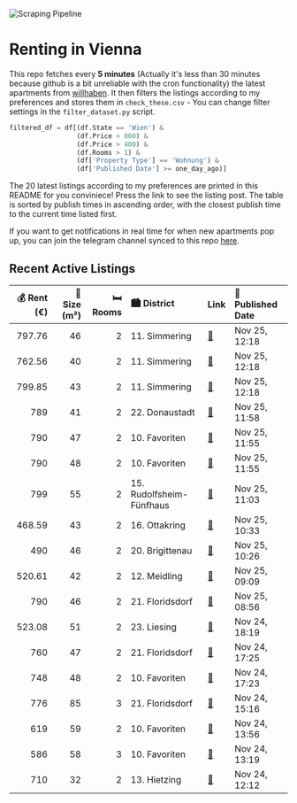 ![Scraping Pipeline](https://github.com/AthomsG/renting-in-vienna/actions/workflows/run_pipeline.yml/badge.svg)


# Renting in Vienna

This repo fetches every **5 minutes** (Actually it's less than 30 minutes because github is a bit unreliable with the cron functionality) the latest apartments from [willhaben](https://www.willhaben.at/).
It then filters the listings according to my preferences and stores them in `check_these.csv` - You can change filter settings in the `filter_dataset.py` script.

```python
filtered_df = df[(df.State == 'Wien') & 
                 (df.Price < 800) &
                 (df.Price > 400) &
                 (df.Rooms > 1) &
                 (df['Property Type'] == 'Wohnung') &
                 (df['Published Date'] >= one_day_ago)]
```

The 20 latest listings according to my preferences are printed in this README for you conviniece! Press the link to see the listing post.
The table is sorted by publish times in ascending order, with the closest publish time to the current time listed first.

If you want to get notifications in real time for when new apartments pop up, you can join the telegram channel synced to this repo [here](https://t.me/+1HPAYOf5BSsyNTlk).

## Recent Active Listings

|   💰 Rent (€) |   📏 Size (m²) |   🛏️ Rooms | 🏙️ District              | Link                                                                                                                                                                                                                                            | 📅 Published Date   |
|-------------:|--------------:|-----------:|:-------------------------|:------------------------------------------------------------------------------------------------------------------------------------------------------------------------------------------------------------------------------------------------|:-------------------|
|       797.76 |            46 |          2 | 11. Simmering            | [🔗](https://www.willhaben.at/iad/immobilien/d/mietwohnungen/wien/wien-1110-simmering/ina---wohnanlage-am-leberberg-:-top-a4-39-1306355823/)                                                                                                     | Nov 25, 12:18      |
|       762.56 |            40 |          2 | 11. Simmering            | [🔗](https://www.willhaben.at/iad/immobilien/d/mietwohnungen/wien/wien-1110-simmering/ina---sonnige-wohnung-mit-loggia/balkon-:-top-a3-39-1499881145/)                                                                                           | Nov 25, 12:18      |
|       799.85 |            43 |          2 | 11. Simmering            | [🔗](https://www.willhaben.at/iad/immobilien/d/mietwohnungen/wien/wien-1110-simmering/ina---wohnanlage-am-leberberg-:-top-a3-41-776704156/)                                                                                                      | Nov 25, 12:18      |
|       789    |            41 |          2 | 22. Donaustadt           | [🔗](https://www.willhaben.at/iad/immobilien/d/mietwohnungen/wien/wien-1220-donaustadt/moderne-neubauwohnungen-nahe-u1-kagraner-platz---aufstrebendes-wohnviertel-991040077/)                                                                    | Nov 25, 11:58      |
|       790    |            47 |          2 | 10. Favoriten            | [🔗](https://www.willhaben.at/iad/immobilien/d/mietwohnungen/wien/wien-1100-favoriten/stilvolles-2-zimmer-apartment-mit-sonniger-terrasse---viola-park---ihre-wohlf%C3%BChloase-am-laaer-berg-1518345975/)                                       | Nov 25, 11:55      |
|       790    |            48 |          2 | 10. Favoriten            | [🔗](https://www.willhaben.at/iad/immobilien/d/mietwohnungen/wien/wien-1100-favoriten/viola-park---ihre-wohlf%C3%BChloase-am-laaer-berg-%7C-freiraum-genie%C3%9Fen:-2-zimmer-mit-terrasse-2043360015/)                                           | Nov 25, 11:55      |
|       799    |            55 |          2 | 15. Rudolfsheim-Fünfhaus | [🔗](https://www.willhaben.at/iad/immobilien/d/mietwohnungen/wien/wien-1150-rudolfsheim-f%C3%BCnfhaus/ca.-55-m2-%282-zimmer%29-erstbezug-nach-sanierung-atelier-im-souterrain-f%C3%BCr-firma-oder-privat---all-inclusive-miete-warm-1435909554/) | Nov 25, 11:03      |
|       468.59 |            43 |          2 | 16. Ottakring            | [🔗](https://www.willhaben.at/iad/immobilien/d/mietwohnungen/wien/wien-1160-ottakring/lager-:-%29-atelier-:-%29-b%C3%BCro-:-%29-preiswert-&-aussergew%C3%B6hnlich---56231-eur-bruttomiete-1406582295/)                                           | Nov 25, 10:33      |
|       490    |            46 |          2 | 20. Brigittenau          | [🔗](https://www.willhaben.at/iad/immobilien/d/mietwohnungen/wien/wien-1200-brigittenau/direktvergabe-nur-mit-wohnticket-%21-wohnung-im-20-bezirk-1477657737/)                                                                                   | Nov 25, 10:26      |
|       520.61 |            42 |          2 | 12. Meidling             | [🔗](https://www.willhaben.at/iad/immobilien/d/mietwohnungen/wien/wien-1120-meidling/perfekte-2-zimmer-wohnung-in-wien---dein-neues-zuhause-wartet%21%2829.11-um-11-uhr%29-1467425436/)                                                          | Nov 25, 09:09      |
|       790    |            46 |          2 | 21. Floridsdorf          | [🔗](https://www.willhaben.at/iad/immobilien/d/mietwohnungen/wien/wien-1210-floridsdorf/stammersdorfer-wohntr%C3%A4ume-erleben:-mietwohnungen-mit-option-auf-zuk%C3%BCnftigen-kauf-739383800/)                                                   | Nov 25, 08:56      |
|       523.08 |            51 |          2 | 23. Liesing              | [🔗](https://www.willhaben.at/iad/immobilien/d/mietwohnungen/wien/wien-1230-liesing/gemeindewohnung-1230-/-u-bahn-n%C3%A4he-und-gr%C3%BCnlage-%28nur-mit-vormerkschein-bis-31.10.2024%29-789153519/)                                             | Nov 24, 18:19      |
|       760    |            47 |          2 | 21. Floridsdorf          | [🔗](https://www.willhaben.at/iad/immobilien/d/mietwohnungen/wien/wien-1210-floridsdorf/2-zimmer-wohnung-mit-balkon-n%C3%A4he-marchfeldkanal-1217593785/)                                                                                        | Nov 24, 17:25      |
|       748    |            48 |          2 | 10. Favoriten            | [🔗](https://www.willhaben.at/iad/immobilien/d/mietwohnungen/wien/wien-1100-favoriten/sch%C3%B6ne-2-zimmer-wohnung-1701311299/)                                                                                                                  | Nov 24, 17:23      |
|       776    |            85 |          3 | 21. Floridsdorf          | [🔗](https://www.willhaben.at/iad/immobilien/d/mietwohnungen/wien/wien-1210-floridsdorf/top-wohnung-in-1210-bwsg-genossenschaft-50000%E2%82%AC-genossenschaftsanteil-20000%E2%82%AC-abl%C3%B6se-1658735151/)                                     | Nov 24, 15:16      |
|       619    |            59 |          2 | 10. Favoriten            | [🔗](https://www.willhaben.at/iad/immobilien/d/mietwohnungen/wien/wien-1100-favoriten/direktvergabe-gemeindewohnung-2-zimmer-mit-loggia-1778704295/)                                                                                             | Nov 24, 13:56      |
|       586    |            58 |          3 | 10. Favoriten            | [🔗](https://www.willhaben.at/iad/immobilien/d/mietwohnungen/wien/wien-1100-favoriten/gemeindewohnung-mit-vmd-bis-31.10.2024-f%C3%BCr-3-zimmer-869974245/)                                                                                       | Nov 24, 13:19      |
|       710    |            32 |          2 | 13. Hietzing             | [🔗](https://www.willhaben.at/iad/immobilien/d/mietwohnungen/wien/wien-1130-hietzing/%28reserviert%29-all-in-tarif%21-provisionsfrei%21-koffer-packen-und-einziehen%21-wohnung-voll-m%C3%B6bliert-1887682130/)                                   | Nov 24, 12:12      |
